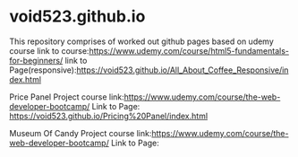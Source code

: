 # void523.github.io
This repository comprises of worked out github pages based on udemy course 
link to course:https://www.udemy.com/course/html5-fundamentals-for-beginners/
link to Page(responsive):https://void523.github.io/All_About_Coffee_Responsive/index.html

Price Panel Project
course link:https://www.udemy.com/course/the-web-developer-bootcamp/
Link to Page: https://void523.github.io/Pricing%20Panel/index.html

Museum Of Candy Project
course link:https://www.udemy.com/course/the-web-developer-bootcamp/
Link to Page: 
